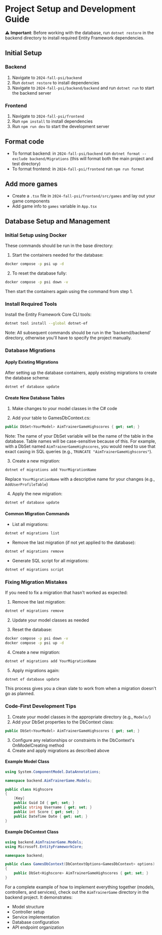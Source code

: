 # Project Setup and Development Guide

⚠️ **Important**: Before working with the database, run `dotnet restore` in the backend directory to install required Entity Framework dependencies.

## Initial Setup

### Backend
1. Navigate to `2024-fall-psi/backend`
2. Run `dotnet restore` to install dependencies
3. Navigate to `2024-fall-psi/backend/backend` and run `dotnet run` to start the backend server

### Frontend
1. Navigate to `2024-fall-psi/frontend`
2. Run `npm install` to install dependencies
3. Run `npm run dev` to start the development server

## Format code

- To format backend: in `2024-fall-psi/backend` run `dotnet format --exclude backend/Migrations` (this will format both the main project and test directory)
- To format frontend: in `2024-fall-psi/frontend` run `npm run format`

## Add more games

- Create a `.tsx` file in `2024-fall-psi/frontend/src/games` and lay out your game components
- Add game info to `games` variable in `App.tsx`

## Database Setup and Management

### Initial Setup using Docker

These commands should be run in the base directory:

1. Start the containers needed for the database:
```bash
docker compose -p psi up -d
```

2. To reset the database fully:
```bash
docker compose -p psi down -v
```
Then start the containers again using the command from step 1.

### Install Required Tools

Install the Entity Framework Core CLI tools:
```bash
dotnet tool install --global dotnet-ef
```

Note: All subsequent commands should be run in the 'backend/backend' directory, otherwise you'll have to specify the project manually.

### Database Migrations

#### Apply Existing Migrations

After setting up the database containers, apply existing migrations to create the database schema:
```bash
dotnet ef database update
```

#### Create New Database Tables

1. Make changes to your model classes in the C# code

2. Add your table to GamesDbContext.cs:
```csharp
public DbSet<YourModel> AimTrainerGameHighscores { get; set; }
```

Note: The name of your DbSet variable will be the name of the table in the database. Table names will be case-sensitive because of this. For example, with a DbSet named `AimTrainerGameHighscores`, you would need to use that exact casing in SQL queries (e.g., `TRUNCATE "AimTrainerGameHighscores"`).

3. Create a new migration:
```bash
dotnet ef migrations add YourMigrationName
```
Replace `YourMigrationName` with a descriptive name for your changes (e.g., `AddUserProfileTable`)

4. Apply the new migration:
```bash
dotnet ef database update
```

#### Common Migration Commands

- List all migrations:
```bash
dotnet ef migrations list
```

- Remove the last migration (if not yet applied to the database):
```bash
dotnet ef migrations remove
```

- Generate SQL script for all migrations:
```bash
dotnet ef migrations script
```

### Fixing Migration Mistakes

If you need to fix a migration that hasn't worked as expected:

1. Remove the last migration:
```bash
dotnet ef migrations remove
```

2. Update your model classes as needed

3. Reset the database:
```bash
docker compose -p psi down -v
docker compose -p psi up -d
```

4. Create a new migration:
```bash
dotnet ef migrations add YourMigrationName
```

5. Apply migrations again:
```bash
dotnet ef database update
```

This process gives you a clean slate to work from when a migration doesn't go as planned.

### Code-First Development Tips

1. Create your model classes in the appropriate directory (e.g., `Models/`)
2. Add your DbSet properties to the DbContext class:
```csharp
public DbSet<YourModel> AimTrainerGameHighscores { get; set; }
```
3. Configure any relationships or constraints in the DbContext's OnModelCreating method
4. Create and apply migrations as described above

#### Example Model Class
```csharp
using System.ComponentModel.DataAnnotations;

namespace backend.AimTrainerGame.Models;

public class Highscore
{
    [Key]
    public Guid Id { get; set; }
    public string Username { get; set; }
    public int Score { get; set; }
    public DateTime Date { get; set; }
}
```

#### Example DbContext Class
```csharp
using backend.AimTrainerGame.Models;
using Microsoft.EntityFrameworkCore;

namespace backend;

public class GamesDbContext(DbContextOptions<GamesDbContext> options) : DbContext(options)
{
    public DbSet<Highscore> AimTrainerGameHighscores { get; set; }
}
```

For a complete example of how to implement everything together (models, controllers, and services), check out the `AimTrainerGame` directory in the backend project. It demonstrates:
- Model structure
- Controller setup
- Service implementation
- Database configuration
- API endpoint organization